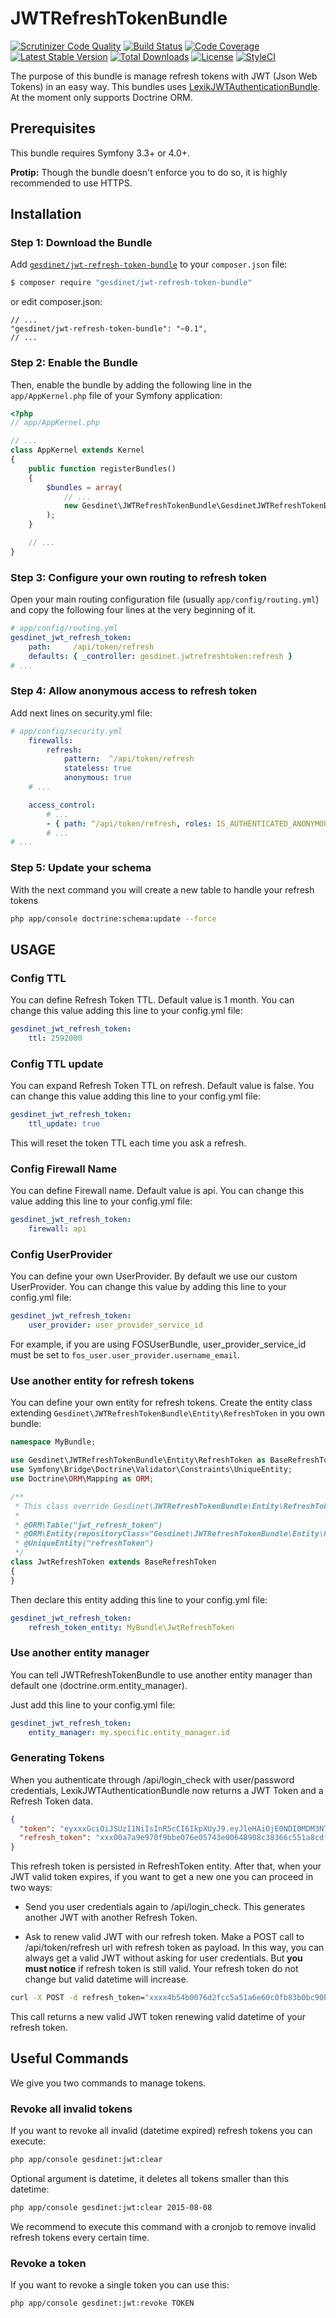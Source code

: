 JWTRefreshTokenBundle
=====================

[![Scrutinizer Code Quality](https://scrutinizer-ci.com/g/gesdinet/JWTRefreshTokenBundle/badges/quality-score.png?b=master)](https://scrutinizer-ci.com/g/gesdinet/JWTRefreshTokenBundle/?branch=master)
[![Build Status](https://travis-ci.org/gesdinet/JWTRefreshTokenBundle.svg?branch=master)](https://travis-ci.org/gesdinet/JWTRefreshTokenBundle)
[![Code Coverage](https://scrutinizer-ci.com/g/gesdinet/JWTRefreshTokenBundle/badges/coverage.png?b=master)](https://scrutinizer-ci.com/g/gesdinet/JWTRefreshTokenBundle/?branch=master)
[![Latest Stable Version](https://poser.pugx.org/gesdinet/jwt-refresh-token-bundle/v/stable)](https://packagist.org/packages/gesdinet/jwt-refresh-token-bundle)
[![Total Downloads](https://poser.pugx.org/gesdinet/jwt-refresh-token-bundle/downloads)](https://packagist.org/packages/gesdinet/jwt-refresh-token-bundle)
[![License](https://poser.pugx.org/gesdinet/jwt-refresh-token-bundle/license)](https://packagist.org/packages/gesdinet/jwt-refresh-token-bundle)
[![StyleCI](https://styleci.io/repos/42582199/shield)](https://styleci.io/repos/42582199)

The purpose of this bundle is manage refresh tokens with JWT (Json Web Tokens) in an easy way. This bundles uses [LexikJWTAuthenticationBundle](https://github.com/lexik/LexikJWTAuthenticationBundle). At the moment only supports Doctrine ORM.

Prerequisites
-------------

This bundle requires Symfony 3.3+ or 4.0+.

**Protip:** Though the bundle doesn't enforce you to do so, it is highly recommended to use HTTPS.

Installation
------------

### Step 1: Download the Bundle

Add [`gesdinet/jwt-refresh-token-bundle`](https://packagist.org/packages/gesdinet/jwt-refresh-token-bundle) to your `composer.json` file:

```bash
$ composer require "gesdinet/jwt-refresh-token-bundle"
```

or edit composer.json:

    // ...
    "gesdinet/jwt-refresh-token-bundle": "~0.1",
    // ...

### Step 2: Enable the Bundle

Then, enable the bundle by adding the following line in the `app/AppKernel.php` file of your Symfony application:

```php
<?php
// app/AppKernel.php

// ...
class AppKernel extends Kernel
{
    public function registerBundles()
    {
        $bundles = array(
            // ...
            new Gesdinet\JWTRefreshTokenBundle\GesdinetJWTRefreshTokenBundle(),
        );
    }

    // ...
}
```

### Step 3: Configure your own routing to refresh token

Open your main routing configuration file (usually `app/config/routing.yml`) and copy the following four lines at the very beginning of it.

```yaml
# app/config/routing.yml
gesdinet_jwt_refresh_token:
    path:     /api/token/refresh
    defaults: { _controller: gesdinet.jwtrefreshtoken:refresh }
# ...
```

### Step 4: Allow anonymous access to refresh token

Add next lines on security.yml file:

```yaml
# app/config/security.yml
    firewalls:
        refresh:
            pattern:  ^/api/token/refresh
            stateless: true
            anonymous: true
    # ...

    access_control:
        # ...
        - { path: ^/api/token/refresh, roles: IS_AUTHENTICATED_ANONYMOUSLY }
        # ...
# ...
```

### Step 5: Update your schema

With the next command you will create a new table to handle your refresh tokens

```bash
php app/console doctrine:schema:update --force
```

USAGE
-----

### Config TTL

You can define Refresh Token TTL. Default value is 1 month. You can change this value adding this line to your config.yml file:

```yaml
gesdinet_jwt_refresh_token:
    ttl: 2592000
```

### Config TTL update

You can expand Refresh Token TTL on refresh. Default value is false. You can change this value adding this line to your config.yml file:

```yaml
gesdinet_jwt_refresh_token:
    ttl_update: true
```

This will reset the token TTL each time you ask a refresh.

### Config Firewall Name

You can define Firewall name. Default value is api. You can change this value adding this line to your config.yml file:

```yaml
gesdinet_jwt_refresh_token:
    firewall: api
```

### Config UserProvider

You can define your own UserProvider. By default we use our custom UserProvider. You can change this value by adding this line to your config.yml file:

```yaml
gesdinet_jwt_refresh_token:
    user_provider: user_provider_service_id
```

For example, if you are using FOSUserBundle, user_provider_service_id must be set to `fos_user.user_provider.username_email`.

### Use another entity for refresh tokens

You can define your own entity for refresh tokens.
Create the entity class extending `Gesdinet\JWTRefreshTokenBundle\Entity\RefreshToken` in you own bundle:

```php
namespace MyBundle;

use Gesdinet\JWTRefreshTokenBundle\Entity\RefreshToken as BaseRefreshToken;
use Symfony\Bridge\Doctrine\Validator\Constraints\UniqueEntity;
use Doctrine\ORM\Mapping as ORM;

/**
 * This class override Gesdinet\JWTRefreshTokenBundle\Entity\RefreshToken to have another table name.
 *
 * @ORM\Table("jwt_refresh_token")
 * @ORM\Entity(repositoryClass="Gesdinet\JWTRefreshTokenBundle\Entity\RefreshTokenRepository")
 * @UniqueEntity("refreshToken")
 */
class JwtRefreshToken extends BaseRefreshToken
{
}
```

Then declare this entity adding this line to your config.yml file:

```yaml
gesdinet_jwt_refresh_token:
    refresh_token_entity: MyBundle\JwtRefreshToken
```

### Use another entity manager

You can tell JWTRefreshTokenBundle to use another entity manager than default one (doctrine.orm.entity_manager).

Just add this line to your config.yml file:

```yaml
gesdinet_jwt_refresh_token:
    entity_manager: my.specific.entity_manager.id
```

### Generating Tokens

When you authenticate through /api/login_check with user/password credentials, LexikJWTAuthenticationBundle now returns a JWT Token and a Refresh Token data.

```json
{
  "token": "eyxxxGciOiJSUzI1NiIsInR5cCI6IkpXUyJ9.eyJleHAiOjE0NDI0MDM3NTgsImVtYWlsIjoid2VibWFzdGVyQGdlc2RpbmV0LmNvbSIsImlhdCI6IjE0NDI0MDM3MzgifQ.bo5pre_v0moCXVOZOj-s85gVnBLzdSdsltPn3XrkmJaE8eaBo_zcU2pnjs4dUc9hhwNZK8PL6SmSNcQuTUj4OMK7sUDfXr62a05Ds-UgQP8B2Kpc-ZOmSts_vhgo6xJNCy8Oub9-pRA_78WzUUxt294w0IArrNlgQAGewk65RSMThOif9G6L7HzBM4ajFZ-kMDypz2zVQea1kry-m-XXKNDbERCSHnMeV3rANN48SX645_WEvwaHy0agChR4hTnThzLof2bShA7j7HmnSPpODxQszS5ZBHdMgTvYhlcWJmwYswCWCTPl3lsqVq_UOFI5_4arpSNlUwZsichqxXVAHX5idZqCWtoaqAbvNQe2IpinYajoXw-MlYKvcN2TLUF_8sy529olLUagf4FCpCO6JFxovv0E7ll9tUOVvx9LlannqV8976q5XCOoXszKonZSH7DhsBlW5Emjv7PailbARZ-hfl4YlamyY2QbnxAswYycfoxqJxbbIKYGA8dlebdvMyC7m9VATnasTuKeEKS3mP5iyDgWALBHNYXm1FM-12zHBdN3PbOgxmy_OBGvk05thYFEf2WVmyedtFHy4TGlI0-otUTAf2swQAXWhKtkLWzokWWF7l5iNzam1kkEgql5EOztXHDZpmdKVHWBVNvN3J5ivPjjJBm6sGusf-radcw",
  "refresh_token": "xxx00a7a9e970f9bbe076e05743e00648908c38366c551a8cdf524ba424fc3e520988f6320a54989bbe85931ffe1bfcc63e33fd8b45d58564039943bfbd8dxxx"
}
```

This refresh token is persisted in RefreshToken entity. After that, when your JWT valid token expires, if you want to get a new one you can proceed in two ways:

- Send you user credentials again to /api/login_check. This generates another JWT with another Refresh Token.

- Ask to renew valid JWT with our refresh token. Make a POST call to /api/token/refresh url with refresh token as payload. In this way, you can always get a valid JWT without asking for user credentials. But **you must notice** if refresh token is still valid. Your refresh token do not change but valid datetime will increase.

```bash
curl -X POST -d refresh_token="xxxx4b54b0076d2fcc5a51a6e60c0fb83b0bc90b47e2c886accb70850795fb311973c9d101fa0111f12eec739db063ec09d7dd79331e3148f5fc6e9cb362xxxx" 'http://xxxx/token/refresh'
```

This call returns a new valid JWT token renewing valid datetime of your refresh token.

Useful Commands
---------------

We give you two commands to manage tokens.

### Revoke all invalid tokens

If you want to revoke all invalid (datetime expired) refresh tokens you can execute:

```bash
php app/console gesdinet:jwt:clear
```

Optional argument is datetime, it deletes all tokens smaller than this datetime:

```bash
php app/console gesdinet:jwt:clear 2015-08-08
```

We recommend to execute this command with a cronjob to remove invalid refresh tokens every certain time.

### Revoke a token

If you want to revoke a single token you can use this:

```bash
php app/console gesdinet:jwt:revoke TOKEN
```
